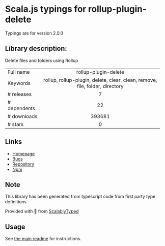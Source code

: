 
# Scala.js typings for rollup-plugin-delete

Typings are for version 2.0.0

## Library description:
Delete files and folders using Rollup

|                    |                 |
| ------------------ | :-------------: |
| Full name          | rollup-plugin-delete |
| Keywords           | rollup, rollup-plugin, delete, clear, clean, remove, file, folder, directory |
| # releases         | 7 |
| # dependents       | 22 |
| # downloads        | 393681 |
| # stars            | 0 |

## Links
- [Homepage](https://github.com/vladshcherbin/rollup-plugin-delete#readme)
- [Bugs](https://github.com/vladshcherbin/rollup-plugin-delete/issues)
- [Repository](https://github.com/vladshcherbin/rollup-plugin-delete)
- [Npm](https://www.npmjs.com/package/rollup-plugin-delete)
    


## Note
This library has been generated from typescript code from first party type definitions.

Provided with :purple_heart: from [ScalablyTyped](https://github.com/oyvindberg/ScalablyTyped)

## Usage
See [the main readme](../../readme.md) for instructions.


